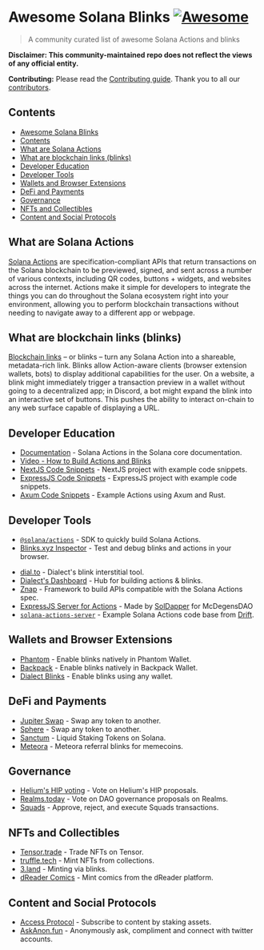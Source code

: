 <!--lint disable double-link-->
<!--prettier-ignore-->
# Awesome Solana Blinks [![Awesome](https://awesome.re/badge.svg)](https://awesome.re)

> A community curated list of awesome Solana Actions and blinks

<!--lint disable remark-lint:no-emphasis-as-heading -->
**Disclaimer: This community-maintained repo does not reflect the views of any
official entity.**

<!--lint disable remark-lint:no-emphasis-as-heading -->
**Contributing:** Please read the [Contributing guide](./CONTRIBUTING.md). Thank
you to all our
[contributors](https://github.com/solana-developers/awesome-blinks/graphs/contributors).

## Contents

- [Awesome Solana Blinks](#awesome-solana-blinks-)
- [Contents](#contents)
- [What are Solana Actions](#what-are-solana-actions)
- [What are blockchain links (blinks)](#what-are-blockchain-links-blinks)
- [Developer Education](#developer-education)
- [Developer Tools](#developer-tools)
- [Wallets and Browser Extensions](#wallets-and-browser-extensions)
- [DeFi and Payments](#defi-and-payments)
- [Governance](#governance)
- [NFTs and Collectibles](#nfts-and-collectibles)
- [Content and Social Protocols](#content-and-social-protocols)

## What are Solana Actions

[Solana Actions](https://solana.com/docs/advanced/actions#actions) are
specification-compliant APIs that return transactions on the Solana blockchain
to be previewed, signed, and sent across a number of various contexts, including
QR codes, buttons + widgets, and websites across the internet. Actions make it
simple for developers to integrate the things you can do throughout the Solana
ecosystem right into your environment, allowing you to perform blockchain
transactions without needing to navigate away to a different app or webpage.

## What are blockchain links (blinks)

[Blockchain links](https://solana.com/docs/advanced/actions#blinks) – or blinks
– turn any Solana Action into a shareable, metadata-rich link. Blinks allow
Action-aware clients (browser extension wallets, bots) to display additional
capabilities for the user. On a website, a blink might immediately trigger a
transaction preview in a wallet without going to a decentralized app; in
Discord, a bot might expand the blink into an interactive set of buttons. This
pushes the ability to interact on-chain to any web surface capable of displaying
a URL.

## Developer Education

- [Documentation](https://solana.com/docs/advanced/actions) - Solana Actions in the Solana core documentation.
- [Video - How to Build Actions and Blinks](https://www.youtube.com/watch?v=kCht01Ycif0)
- [NextJS Code Snippets](https://github.com/solana-developers/solana-actions/tree/main/examples/next-js) - NextJS project with example code snippets.
- [ExpressJS Code Snippets](https://github.com/solana-developers/solana-actions/tree/main/examples/express) - ExpressJS project with example code snippets.
- [Axum Code Snippets](https://github.com/solana-developers/solana-actions/tree/main/examples/axum) - Example Actions using Axum and Rust.

## Developer Tools

- [`@solana/actions`](https://www.npmjs.com/package/@solana/actions) - SDK to quickly build Solana Actions.
- [Blinks.xyz Inspector](https://www.blinks.xyz/inspector) - Test and debug blinks and actions in your browser.
<!--  -->
- [dial.to](https://dial.to) - Dialect's blink interstitial tool.
- [Dialect's Dashboard](https://dashboard.dialect.to) - Hub for building actions & blinks.
- [Znap](https://github.com/heavy-duty/znap) - Framework to build APIs compatible with the Solana Actions spec.
- [ExpressJS Server for Actions](https://github.com/McDegens-DAO/solana-action-express) - Made by [SolDapper](https://x.com/SolDapper) for McDegensDAO
- [`solana-actions-server`](https://github.com/drift-labs/solana-actions-server) - Example Solana Actions code base from [Drift](https://discord.gg/driftprotocol).

## Wallets and Browser Extensions

- [Phantom](https://phantom.app) - Enable blinks natively in Phantom Wallet.
- [Backpack](https://backpack.app) - Enable blinks natively in Backpack Wallet.
- [Dialect Blinks](https://chromewebstore.google.com/detail/dialect-blinks/mhklkgpihchphohoiopkidjnbhdoilof) - Enable blinks using any wallet.

## DeFi and Payments

- [Jupiter Swap](https://jup.ag/swap/USDC-SOL) - Swap any token to another.
- [Sphere](https://dial.to/sphere/pay/paymentLink_ea7773f8e9ca45de8aa6072311fe31a6) - Swap any token to another.
- [Sanctum](https://app.sanctum.so/trade/SOL-hSOL) - Liquid Staking Tokens on Solana.
- [Meteora](https://app.meteora.ag/pools/HifGMRtyVovedmEzLmnzhKmWTsxnaPSHVYqJnJiEarv7) - Meteora referral blinks for memecoins.

## Governance

- [Helium's HIP voting](https://heliumvote.com/mobile/proposals/2z9WenqeZvdCuPEDJBKn4dDPequj99SURYYZNUtooyfN) - Vote on Helium's HIP proposals.
- [Realms.today](https://dial.to/realms/vote/dao/Dean%27s%20List%20Network%20State/proposal/G3av7swjUPKjD4b5VisUzvK1MWoGLvGMWH8Fagy7tXWF) - Vote on DAO governance proposals on Realms.
- [Squads](https://dial.to/?action=solana-action%3Ahttps%3A%2F%2Fsquads-actions-poc.vercel.app%2Fapi%2Factions%2Fapprove-tx%3Fsquad%3D8J1vkuS76G4taHxvBKKC8rjeHjydiFZhRBtyLBQ9WYYe%26tx%3D4) - Approve, reject, and execute Squads transactions.

## NFTs and Collectibles

- [Tensor.trade](https://www.tensor.trade/trade/tensorians) - Trade NFTs on Tensor.
- [truffle.tech](https://dial.to/?action=solana-action:https://truffle.tech/solana-actions/mint/test-solana-actions) - Mint NFTs from collections.
- [3.land](https://3.land/item/FqpWuEUcvAmnpSfo5EmigPYd8XYGyWbwzty8zrqmy6Qj) - Minting via blinks.
- [dReader Comics](https://dreader.app/mint/48) - Mint comics from the dReader platform.

## Content and Social Protocols

- [Access Protocol](https://hub.accessprotocol.co/creators/the-block) - Subscribe to content by staking assets.
- [AskAnon.fun](https://x.com/drip_haus/status/1810758421836362017) - Anonymously ask, compliment and connect with twitter accounts.
